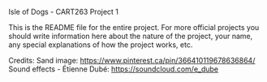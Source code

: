 Isle of Dogs - CART263 Project 1

This is the README file for the entire project. For more official projects you should write information here about the nature of the project, your name, any special explanations of how the project works, etc.

Credits:
Sand image: https://www.pinterest.ca/pin/366410119678636864/
Sound effects - Étienne Dubé: https://soundcloud.com/e_dube
